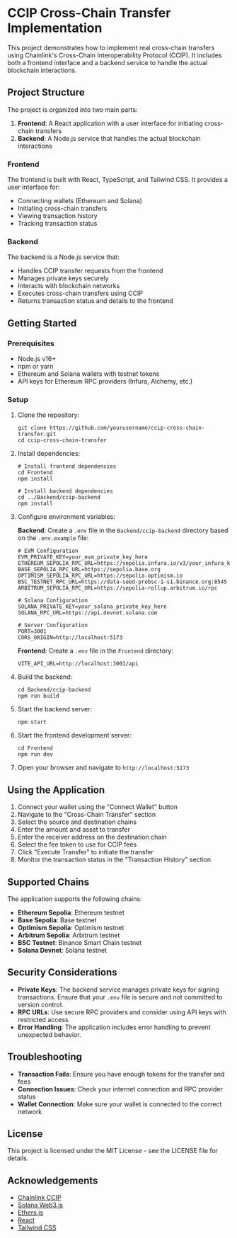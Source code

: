 # CCIP Cross-Chain Transfer Implementation

This project demonstrates how to implement real cross-chain transfers using Chainlink's Cross-Chain Interoperability Protocol (CCIP). It includes both a frontend interface and a backend service to handle the actual blockchain interactions.

## Project Structure

The project is organized into two main parts:

1. **Frontend**: A React application with a user interface for initiating cross-chain transfers
2. **Backend**: A Node.js service that handles the actual blockchain interactions

### Frontend

The frontend is built with React, TypeScript, and Tailwind CSS. It provides a user interface for:

- Connecting wallets (Ethereum and Solana)
- Initiating cross-chain transfers
- Viewing transaction history
- Tracking transaction status

### Backend

The backend is a Node.js service that:

- Handles CCIP transfer requests from the frontend
- Manages private keys securely
- Interacts with blockchain networks
- Executes cross-chain transfers using CCIP
- Returns transaction status and details to the frontend

## Getting Started

### Prerequisites

- Node.js v16+
- npm or yarn
- Ethereum and Solana wallets with testnet tokens
- API keys for Ethereum RPC providers (Infura, Alchemy, etc.)

### Setup

1. Clone the repository:
   ```
   git clone https://github.com/yourusername/ccip-cross-chain-transfer.git
   cd ccip-cross-chain-transfer
   ```

2. Install dependencies:
   ```
   # Install frontend dependencies
   cd Frontend
   npm install

   # Install backend dependencies
   cd ../Backend/ccip-backend
   npm install
   ```

3. Configure environment variables:
   
   **Backend**:
   Create a `.env` file in the `Backend/ccip-backend` directory based on the `.env.example` file:
   ```
   # EVM Configuration
   EVM_PRIVATE_KEY=your_evm_private_key_here
   ETHEREUM_SEPOLIA_RPC_URL=https://sepolia.infura.io/v3/your_infura_key
   BASE_SEPOLIA_RPC_URL=https://sepolia.base.org
   OPTIMISM_SEPOLIA_RPC_URL=https://sepolia.optimism.io
   BSC_TESTNET_RPC_URL=https://data-seed-prebsc-1-s1.binance.org:8545
   ARBITRUM_SEPOLIA_RPC_URL=https://sepolia-rollup.arbitrum.io/rpc

   # Solana Configuration
   SOLANA_PRIVATE_KEY=your_solana_private_key_here
   SOLANA_RPC_URL=https://api.devnet.solana.com

   # Server Configuration
   PORT=3001
   CORS_ORIGIN=http://localhost:5173
   ```

   **Frontend**:
   Create a `.env` file in the `Frontend` directory:
   ```
   VITE_API_URL=http://localhost:3001/api
   ```

4. Build the backend:
   ```
   cd Backend/ccip-backend
   npm run build
   ```

5. Start the backend server:
   ```
   npm start
   ```

6. Start the frontend development server:
   ```
   cd Frontend
   npm run dev
   ```

7. Open your browser and navigate to `http://localhost:5173`

## Using the Application

1. Connect your wallet using the "Connect Wallet" button
2. Navigate to the "Cross-Chain Transfer" section
3. Select the source and destination chains
4. Enter the amount and asset to transfer
5. Enter the receiver address on the destination chain
6. Select the fee token to use for CCIP fees
7. Click "Execute Transfer" to initiate the transfer
8. Monitor the transaction status in the "Transaction History" section

## Supported Chains

The application supports the following chains:

- **Ethereum Sepolia**: Ethereum testnet
- **Base Sepolia**: Base testnet
- **Optimism Sepolia**: Optimism testnet
- **Arbitrum Sepolia**: Arbitrum testnet
- **BSC Testnet**: Binance Smart Chain testnet
- **Solana Devnet**: Solana testnet

## Security Considerations

- **Private Keys**: The backend service manages private keys for signing transactions. Ensure that your `.env` file is secure and not committed to version control.
- **RPC URLs**: Use secure RPC providers and consider using API keys with restricted access.
- **Error Handling**: The application includes error handling to prevent unexpected behavior.

## Troubleshooting

- **Transaction Fails**: Ensure you have enough tokens for the transfer and fees
- **Connection Issues**: Check your internet connection and RPC provider status
- **Wallet Connection**: Make sure your wallet is connected to the correct network

## License

This project is licensed under the MIT License - see the LICENSE file for details.

## Acknowledgements

- [Chainlink CCIP](https://chain.link/cross-chain)
- [Solana Web3.js](https://solana-labs.github.io/solana-web3.js/)
- [Ethers.js](https://docs.ethers.org/)
- [React](https://reactjs.org/)
- [Tailwind CSS](https://tailwindcss.com/)
